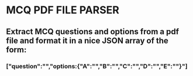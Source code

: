 # MCQ PDF FILE PARSER
## Extract MCQ questions and options from a pdf file and format it in a nice JSON array of the form:
### ["question":"","options:{"A":"","B":"","C":"","D":"","E":""}"]